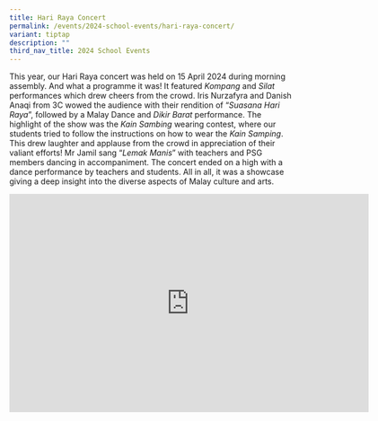 ```yaml
---
title: Hari Raya Concert
permalink: /events/2024-school-events/hari-raya-concert/
variant: tiptap
description: ""
third_nav_title: 2024 School Events
---
```

<p>This year, our Hari Raya concert was held on 15 April 2024 during morning
assembly. And what a programme it was! It featured <em>Kompang</em> and <em>Silat</em> performances
which drew cheers from the crowd. Iris Nurzafyra and Danish Anaqi from
3C wowed the audience with their rendition of “<em>Suasana Hari Raya</em>”,
followed by a Malay Dance and <em>Dikir Barat </em>performance. The highlight
of the show was the <em>Kain Sambing</em> wearing contest, where our students
tried to follow the instructions on how to wear the <em>Kain Samping</em>.
This drew laughter and applause from the crowd in appreciation of their
valiant efforts! Mr Jamil sang “<em>Lemak Manis</em>” with teachers and
PSG members dancing in accompaniment. The concert ended on a high with
a dance performance by teachers and students. All in all, it was a showcase
giving a deep insight into the diverse aspects of Malay culture and arts.
<br>
</p>
<p></p>
<div class="iframe-wrapper">
<iframe height="389" width="640" allowfullscreen="true" frameborder="0" src="https://docs.google.com/presentation/d/e/2PACX-1vSYV01ckR1FIHfEBpNeLjDOraI2uUZr6nDY7zWVaFucc1wTzysxEKXDzb5ihUxz1w/embed?start=true&amp;loop=true&amp;delayms=3000"></iframe>
</div>
<p></p>